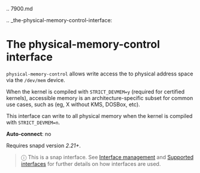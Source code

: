 .. 7900.md

.. _the-physical-memory-control-interface:

# The physical-memory-control interface

`physical-memory-control` allows write access the to physical address space via the `/dev/mem` device.

When the kernel is compiled with `STRICT_DEVMEM=y` (required for certified kernels), accessible memory is an architecture-specific subset for common use cases, such as (eg, X without KMS, DOSBox, etc).

This interface can write to all physical memory when the kernel is compiled with `STRICT_DEVMEM=n`.

**Auto-connect**: no

Requires snapd version _2.21+_.

> ⓘ  This is a snap interface. See [Interface management](interface-management.md) and [Supported interfaces](supported-interfaces.md) for further details on how interfaces are used.